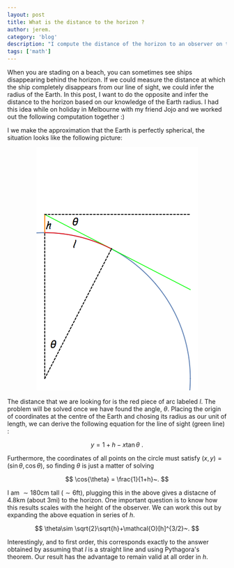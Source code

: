 ```yaml
---
layout: post
title: What is the distance to the horizon ?
author: jerem.
category: 'blog'
description: "I compute the distance of the horizon to an observer on the shore using trigonometry. I try to give a solution that is slightly more accurate than the classic way of the classic one based on Pythagora's theorem and compare the two results."
tags: ['math']
---
```


When you are stading on a beach, you can sometimes see ships disappearing behind the horizon. If we could measure the distance at which the ship completely disappears from our line of sight, we could infer the radius of the Earth. In this post, I want to do the opposite and infer the distance to the horizon based on our knowledge of the Earth radius. I had this idea while on holiday in Melbourne with my friend Jojo and we worked out the following computation together :)

I we make the approximation that the Earth is perfectly spherical, the situation looks like the following picture:

<p align="center">
   <img src=/images/posts_data/horizon/horizon.png>
</p>

The distance that we are looking for is the red piece of arc labeled $l$. The problem will be solved once we have found the angle, $\theta$. Placing the origin of coordinates at the centre of the Earth and chosing its radius as our unit of length, we can derive the following equation for the line of sight (green line) :

$$
y = 1 + h -x\tan{\theta}~.
$$

Furthermore, the coordinates of all points on the circle must satisfy $(x,y)=(\sin{\theta},\cos{\theta})$, so finding $\theta$ is just a matter of solving

$$
\cos{\theta} = \frac{1}{1+h}~.
$$

I am $\sim180$cm tall ($\sim 6$ft), plugging this in the above gives a distacne of $4.8$km (about 3mi) to the horizon. One important question is to know how this results scales with the height of the observer. We can work this out by expanding the above equation in series of $h$.

$$
\theta\sim \sqrt{2}\sqrt{h}+\mathcal{O}[h]^{3/2}~.
$$

Interestingly, and to first order, this corresponds exactly to the answer obtained by assuming that $l$ is a straight line and using Pythagora's theorem. Our result has the advantage to remain valid at all order in $h$.
